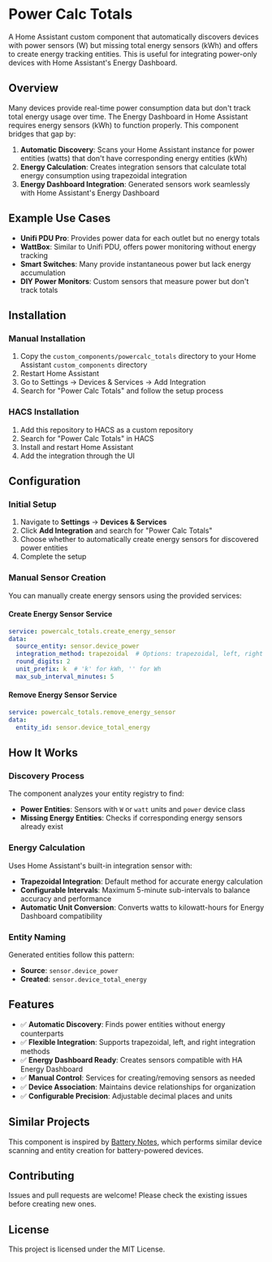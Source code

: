 # Power Calc Totals

A Home Assistant custom component that automatically discovers devices with power sensors (W) but missing total energy sensors (kWh) and offers to create energy tracking entities. This is useful for integrating power-only devices with Home Assistant's Energy Dashboard.

## Overview

Many devices provide real-time power consumption data but don't track total energy usage over time. The Energy Dashboard in Home Assistant requires energy sensors (kWh) to function properly. This component bridges that gap by:

1. **Automatic Discovery**: Scans your Home Assistant instance for power entities (watts) that don't have corresponding energy entities (kWh)
2. **Energy Calculation**: Creates integration sensors that calculate total energy consumption using trapezoidal integration
3. **Energy Dashboard Integration**: Generated sensors work seamlessly with Home Assistant's Energy Dashboard

## Example Use Cases

- **Unifi PDU Pro**: Provides power data for each outlet but no energy totals
- **WattBox**: Similar to Unifi PDU, offers power monitoring without energy tracking
- **Smart Switches**: Many provide instantaneous power but lack energy accumulation
- **DIY Power Monitors**: Custom sensors that measure power but don't track totals

## Installation

### Manual Installation

1. Copy the `custom_components/powercalc_totals` directory to your Home Assistant `custom_components` directory
2. Restart Home Assistant
3. Go to Settings → Devices & Services → Add Integration
4. Search for "Power Calc Totals" and follow the setup process

### HACS Installation

1. Add this repository to HACS as a custom repository
2. Search for "Power Calc Totals" in HACS
3. Install and restart Home Assistant
4. Add the integration through the UI

## Configuration

### Initial Setup

1. Navigate to **Settings** → **Devices & Services**
2. Click **Add Integration** and search for "Power Calc Totals"
3. Choose whether to automatically create energy sensors for discovered power entities
4. Complete the setup

### Manual Sensor Creation

You can manually create energy sensors using the provided services:

#### Create Energy Sensor Service

```yaml
service: powercalc_totals.create_energy_sensor
data:
  source_entity: sensor.device_power
  integration_method: trapezoidal  # Options: trapezoidal, left, right
  round_digits: 2
  unit_prefix: k  # 'k' for kWh, '' for Wh
  max_sub_interval_minutes: 5
```

#### Remove Energy Sensor Service

```yaml
service: powercalc_totals.remove_energy_sensor
data:
  entity_id: sensor.device_total_energy
```

## How It Works

### Discovery Process

The component analyzes your entity registry to find:
- **Power Entities**: Sensors with `W` or `watt` units and `power` device class
- **Missing Energy Entities**: Checks if corresponding energy sensors already exist

### Energy Calculation

Uses Home Assistant's built-in integration sensor with:
- **Trapezoidal Integration**: Default method for accurate energy calculation
- **Configurable Intervals**: Maximum 5-minute sub-intervals to balance accuracy and performance
- **Automatic Unit Conversion**: Converts watts to kilowatt-hours for Energy Dashboard compatibility

### Entity Naming

Generated entities follow this pattern:
- **Source**: `sensor.device_power`
- **Created**: `sensor.device_total_energy`

## Features

- ✅ **Automatic Discovery**: Finds power entities without energy counterparts
- ✅ **Flexible Integration**: Supports trapezoidal, left, and right integration methods
- ✅ **Energy Dashboard Ready**: Creates sensors compatible with HA Energy Dashboard
- ✅ **Manual Control**: Services for creating/removing sensors as needed
- ✅ **Device Association**: Maintains device relationships for organization
- ✅ **Configurable Precision**: Adjustable decimal places and units

## Similar Projects

This component is inspired by [Battery Notes](https://github.com/andrew-codechimp/HA-Battery-Notes), which performs similar device scanning and entity creation for battery-powered devices.

## Contributing

Issues and pull requests are welcome! Please check the existing issues before creating new ones.

## License

This project is licensed under the MIT License. 